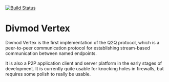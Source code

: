 [![Build Status](https://travis-ci.org/twisted/vertex.png)](https://travis-ci.org/twisted/vertex)

Divmod Vertex
=============

Divmod Vertex is the first implementation of the Q2Q protocol, which is a
peer-to-peer communication protocol for establishing stream-based communication
between named endpoints.

It is also a P2P application client and server platform in the early stages of
development.  It is currently quite usable for knocking holes in firewalls, but
requires some polish to really be usable.

